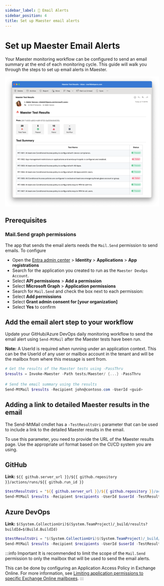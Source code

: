 ```yaml
---
sidebar_label: 📧 Email Alerts
sidebar_position: 4
title: Set up Maester email alerts
---
```


# Set up Maester Email Alerts

Your Maester monitoring workflow can be configured to send an email summary at the end of each monitoring cycle. This guide will walk you through the steps to set up email alerts in Maester.

![Email Alerts](assets/email-alert-test-results.png)

## Prerequisites

### Mail.Send graph permissions

The app that sends the email alerts needs the `Mail.Send` permission to send emails. To configure

- Open the [Entra admin center](https://entra.microsoft.com) > **Identity** > **Applications** > **App registrations**
- Search for the application you created to run as the `Maester DevOps Account`.
- Select **API permissions** > **Add a permission**
- Select **Microsoft Graph** > **Application permissions**
- Search for `Mail.Send` and check the box next to each permission:
- Select **Add permissions**
- Select **Grant admin consent for [your organization]**
- Select **Yes** to confirm


## Add the email alert step to your workflow

Update your GitHub/Azure DevOps daily monitoring workflow to send the email alert using `Send-MtMail` after the Maester tests have been run.

**Note:** A UserId is required when running under an application context. This can be the UserId of any user or mailbox account in the tenant and will be the mailbox from where this message is sent from.

```powershell
# Get the results of the Maester tests using -PassThru
$results = Invoke-Maester -Path tests/Maester/ {...} -PassThru

# Send the email summary using the results
Send-MtMail $results -Recipient john@contoso.com -UserId <guid>
```

## Adding a link to detailed Maester results in the email

The Send-MtMail cmdlet has a `-TestResultsUri` parameter that can be used to include a link to the detailed Maester results in the email.

To use this parameter, you need to provide the URL of the Maester results page. Use the appropriate url format based on the CI/CD system you are using.

## GitHub

**Link:** `${{ github.server_url }}/${{ github.repository }}/actions/runs/${{ github.run_id }}`

```powershell
$testResultsUri = "${{ github.server_url }}/${{ github.repository }}/actions/runs/${{ github.run_id }}"
Send-MtMail $results -Recipient $recipients -UserId $userId -TestResultsUri $testResultsUri
```

## Azure DevOps
**Link:** `$(System.CollectionUri)$(System.TeamProject)/_build/results?buildId=$(Build.BuildId)`

```powershell
$testResultsUri = "$(System.CollectionUri)$(System.TeamProject)/_build/results?buildId=$(Build.BuildId)"
Send-MtMail $results -Recipient $recipients -UserId $userId -TestResultsUri $testResultsUri
```

:::info Important
It is recommended to limit the scope of the `Mail.Send` permission to only the mailbox that will be used to send the email alerts.

This can be done by configuring an Application Access Policy in Exchange Online. For more information, see [Limiting application permissions to specific Exchange Online mailboxes](https://learn.microsoft.com/graph/auth-limit-mailbox-access).
:::

